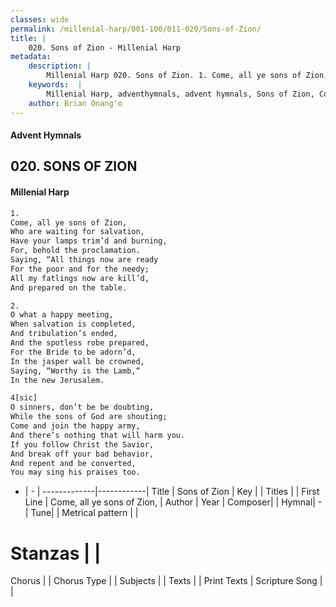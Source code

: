 ```yaml
---
classes: wide
permalink: /millenial-harp/001-100/011-020/Sons-of-Zion/
title: |
    020. Sons of Zion - Millenial Harp
metadata:
    description: |
        Millenial Harp 020. Sons of Zion. 1. Come, all ye sons of Zion, Who are waiting for salvation, Have your lamps trim’d and burning, For, behold the proclamation. Saying, “All things now are ready For the poor and for the needy; All my fatlings now are kill’d, And prepared on the table.
    keywords:  |
        Millenial Harp, adventhymnals, advent hymnals, Sons of Zion, Come, all ye sons of Zion, . 
    author: Brian Onang'o
---
```

#### Advent Hymnals
## 020. SONS OF ZION
####  Millenial Harp
```txt
1. 
Come, all ye sons of Zion, 
Who are waiting for salvation, 
Have your lamps trim’d and burning, 
For, behold the proclamation. 
Saying, “All things now are ready 
For the poor and for the needy; 
All my fatlings now are kill’d, 
And prepared on the table.

2. 
O what a happy meeting, 
When salvation is completed, 
And tribulation’s ended, 
And the spotless robe prepared, 
For the Bride to be adorn’d, 
In the jasper wall be crowned, 
Saying, “Worthy is the Lamb,“ 
In the new Jerusalem.

4[sic] 
O sinners, don’t be be doubting, 
While the sons of God are shouting; 
Come and join the happy army, 
And there’s nothing that will harm you. 
If you follow Christ the Savior, 
And break off your bad behavior, 
And repent and be converted, 
You may sing his praises too.
```
- |   -  |
-------------|------------|
Title | Sons of Zion |
Key |  |
Titles |  |
First Line | Come, all ye sons of Zion,  |
Author | 
Year | 
Composer|  |
Hymnal|  - |
Tune|  |
Metrical pattern | |
# Stanzas |  |
Chorus |  |
Chorus Type |  |
Subjects |  |
Texts |  |
Print Texts | 
Scripture Song |  |
    
